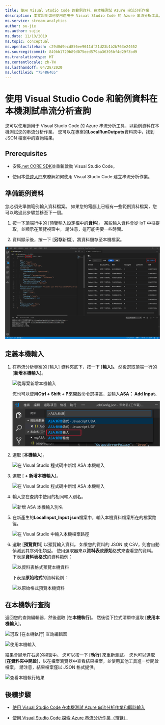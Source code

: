 ```yaml
---
title: 使用 Visual Studio Code 的範例資料，在本機測試 Azure 串流分析作業
description: 本文說明如何使用適用于 Visual Studio Code 的 Azure 串流分析工具，透過範例資料在本機測試查詢。
ms.service: stream-analytics
author: su-jie
ms.author: sujie
ms.date: 11/10/2019
ms.topic: conceptual
ms.openlocfilehash: c29d0d9ecd856ee9611df21d23b1b2b763e24652
ms.sourcegitcommit: 849bb1729b89d075eed579aa36395bf4d29f3bd9
ms.translationtype: MT
ms.contentlocale: zh-TW
ms.lasthandoff: 04/28/2020
ms.locfileid: "75486465"
---
```

# <a name="test-stream-analytics-queries-locally-with-sample-data-using-visual-studio-code"></a>使用 Visual Studio Code 和範例資料在本機測試串流分析查詢

您可以使用適用于 Visual Studio Code 的 Azure 串流分析工具，以範例資料在本機測試您的串流分析作業。 您可以在專案的**LocalRunOutputs**資料夾中，找到 JSON 檔案中的查詢結果。

## <a name="prerequisites"></a>Prerequisites

* 安裝[.net CORE SDK](https://dotnet.microsoft.com/download)並重新啟動 Visual Studio Code。

* 使用本[快速入門](quick-create-vs-code.md)來瞭解如何使用 Visual Studio Code 建立串流分析作業。

## <a name="prepare-sample-data"></a>準備範例資料

您必須先準備範例輸入資料檔案。 如果您的電腦上已經有一些範例資料檔案，您可以略過此步驟並移至下一個。

1. 按一下頂端行中的 [預覽輸入設定檔中的**資料**]。 某些輸入資料會從 IoT 中樞提取，並顯示在預覽視窗中。 請注意，這可能需要一些時間。

2. 資料顯示後，按一下 [**另存**新檔]，將資料儲存至本機檔案。

 ![預覽即時輸入](./media/quick-create-vs-code/preview-live-input.png)

## <a name="define-a-local-input"></a>定義本機輸入

1. 在串流分析專案的 [輸入] 資料夾底下，按一下 [**輸入]。** 然後選取頂端一行的 [**新增本機輸入**]。

    ![從專案新增本機輸入](./media/quick-create-vs-code/add-input-from-project.png)

    您也可以使用**Ctrl + Shift + P**來開啟命令選擇區，並輸入**ASA： Add Input**。

   ![在 VS Code 中新增串流分析輸入](./media/quick-create-vs-code/add-input.png)

2. 選取 [**本機輸入**]。

    ![在 Visual Studio 程式碼中新增 ASA 本機輸入](./media/vscode-local-run/add-local-input.png)

3. 選取 [ **+ 新增本機輸入**]。

    ![在 Visual Studio 程式碼中新增 ASA 本機輸入](./media/vscode-local-run/add-new-local-input.png)

4. 輸入您在查詢中使用的相同輸入別名。

    ![新增 ASA 本機輸入別名](./media/vscode-local-run/new-local-input-alias.png)

5. 在新產生的**LocalInput_Input json**檔案中，輸入本機資料檔案所在的檔案路徑。

    ![在 Visual Studio 中輸入本機檔案路徑](./media/vscode-local-run/local-file-path.png)

6. 選取 [**預覽資料**] 以預覽輸入資料。 如果您的資料的 JSON 或 CSV，則會自動偵測到其序列化類型。 使用選取器來以**資料表**或**原始**格式來查看您的資料。 下表是**資料表格式**的資料範例：

     ![以資料表格式預覽本機資料](./media/vscode-local-run/local-file-preview-table.png)

    下表是**原始格式**的資料範例：

    ![以原始格式預覽本機資料](./media/vscode-local-run/local-file-preview-raw.png)

## <a name="run-queries-locally"></a>在本機執行查詢

返回您的查詢編輯器，然後選取 [在**本機執行**]。 然後從下拉式清單中選取 [**使用本機輸入**]。

![選取 [在本機執行] 查詢編輯器](./media/vscode-local-run/run-locally.png)

![使用本機輸入](./media/vscode-local-run/run-locally-use-local-input.png)

結果會顯示在右邊的視窗中。 您可以按一下 [**執行**] 來重新測試。 您也可以選取 [**在資料夾中開啟**]，以在檔案瀏覽器中查看結果檔案，並使用其他工具進一步開啟檔案。 請注意，結果檔案僅以 JSON 格式提供。

![查看本機執行結果](./media/vscode-local-run/run-locally-result.png)

## <a name="next-steps"></a>後續步驟

* [使用 Visual Studio Code 在本機測試 Azure 串流分析作業和即時輸入](visual-studio-code-local-run-live-input.md)

* [使用 Visual Studio Code 探索 Azure 串流分析作業（預覽）](visual-studio-code-explore-jobs.md)
